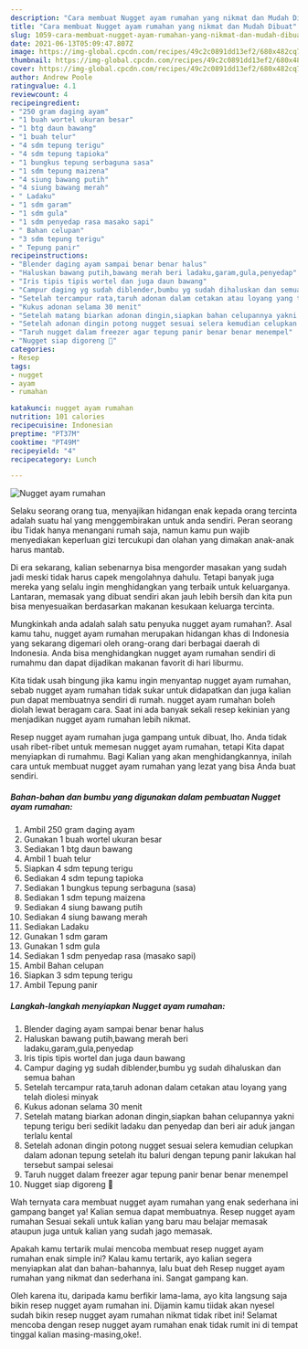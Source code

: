 ```yaml
---
description: "Cara membuat Nugget ayam rumahan yang nikmat dan Mudah Dibuat"
title: "Cara membuat Nugget ayam rumahan yang nikmat dan Mudah Dibuat"
slug: 1059-cara-membuat-nugget-ayam-rumahan-yang-nikmat-dan-mudah-dibuat
date: 2021-06-13T05:09:47.807Z
image: https://img-global.cpcdn.com/recipes/49c2c0891dd13ef2/680x482cq70/nugget-ayam-rumahan-foto-resep-utama.jpg
thumbnail: https://img-global.cpcdn.com/recipes/49c2c0891dd13ef2/680x482cq70/nugget-ayam-rumahan-foto-resep-utama.jpg
cover: https://img-global.cpcdn.com/recipes/49c2c0891dd13ef2/680x482cq70/nugget-ayam-rumahan-foto-resep-utama.jpg
author: Andrew Poole
ratingvalue: 4.1
reviewcount: 4
recipeingredient:
- "250 gram daging ayam"
- "1 buah wortel ukuran besar"
- "1 btg daun bawang"
- "1 buah telur"
- "4 sdm tepung terigu"
- "4 sdm tepung tapioka"
- "1 bungkus tepung serbaguna sasa"
- "1 sdm tepung maizena"
- "4 siung bawang putih"
- "4 siung bawang merah"
- " Ladaku"
- "1 sdm garam"
- "1 sdm gula"
- "1 sdm penyedap rasa masako sapi"
- " Bahan celupan"
- "3 sdm tepung terigu"
- " Tepung panir"
recipeinstructions:
- "Blender daging ayam sampai benar benar halus"
- "Haluskan bawang putih,bawang merah beri ladaku,garam,gula,penyedap"
- "Iris tipis tipis wortel dan juga daun bawang"
- "Campur daging yg sudah diblender,bumbu yg sudah dihaluskan dan semua bahan"
- "Setelah tercampur rata,taruh adonan dalam cetakan atau loyang yang telah diolesi minyak"
- "Kukus adonan selama 30 menit"
- "Setelah matang biarkan adonan dingin,siapkan bahan celupannya yakni tepung terigu beri sedikit ladaku dan penyedap dan beri air aduk jangan terlalu kental"
- "Setelah adonan dingin potong nugget sesuai selera kemudian celupkan dalam adonan tepung setelah itu baluri dengan tepung panir lakukan hal tersebut sampai selesai"
- "Taruh nugget dalam freezer agar tepung panir benar benar menempel"
- "Nugget siap digoreng 🤗"
categories:
- Resep
tags:
- nugget
- ayam
- rumahan

katakunci: nugget ayam rumahan 
nutrition: 101 calories
recipecuisine: Indonesian
preptime: "PT37M"
cooktime: "PT49M"
recipeyield: "4"
recipecategory: Lunch

---
```



![Nugget ayam rumahan](https://img-global.cpcdn.com/recipes/49c2c0891dd13ef2/680x482cq70/nugget-ayam-rumahan-foto-resep-utama.jpg)

Selaku seorang orang tua, menyajikan hidangan enak kepada orang tercinta adalah suatu hal yang menggembirakan untuk anda sendiri. Peran seorang ibu Tidak hanya menangani rumah saja, namun kamu pun wajib menyediakan keperluan gizi tercukupi dan olahan yang dimakan anak-anak harus mantab.

Di era  sekarang, kalian sebenarnya bisa mengorder masakan yang sudah jadi meski tidak harus capek mengolahnya dahulu. Tetapi banyak juga mereka yang selalu ingin menghidangkan yang terbaik untuk keluarganya. Lantaran, memasak yang dibuat sendiri akan jauh lebih bersih dan kita pun bisa menyesuaikan berdasarkan makanan kesukaan keluarga tercinta. 



Mungkinkah anda adalah salah satu penyuka nugget ayam rumahan?. Asal kamu tahu, nugget ayam rumahan merupakan hidangan khas di Indonesia yang sekarang digemari oleh orang-orang dari berbagai daerah di Indonesia. Anda bisa menghidangkan nugget ayam rumahan sendiri di rumahmu dan dapat dijadikan makanan favorit di hari liburmu.

Kita tidak usah bingung jika kamu ingin menyantap nugget ayam rumahan, sebab nugget ayam rumahan tidak sukar untuk didapatkan dan juga kalian pun dapat membuatnya sendiri di rumah. nugget ayam rumahan boleh diolah lewat beragam cara. Saat ini ada banyak sekali resep kekinian yang menjadikan nugget ayam rumahan lebih nikmat.

Resep nugget ayam rumahan juga gampang untuk dibuat, lho. Anda tidak usah ribet-ribet untuk memesan nugget ayam rumahan, tetapi Kita dapat menyiapkan di rumahmu. Bagi Kalian yang akan menghidangkannya, inilah cara untuk membuat nugget ayam rumahan yang lezat yang bisa Anda buat sendiri.

<!--inarticleads1-->

##### Bahan-bahan dan bumbu yang digunakan dalam pembuatan Nugget ayam rumahan:

1. Ambil 250 gram daging ayam
1. Gunakan 1 buah wortel ukuran besar
1. Sediakan 1 btg daun bawang
1. Ambil 1 buah telur
1. Siapkan 4 sdm tepung terigu
1. Sediakan 4 sdm tepung tapioka
1. Sediakan 1 bungkus tepung serbaguna (sasa)
1. Sediakan 1 sdm tepung maizena
1. Sediakan 4 siung bawang putih
1. Sediakan 4 siung bawang merah
1. Sediakan  Ladaku
1. Gunakan 1 sdm garam
1. Gunakan 1 sdm gula
1. Sediakan 1 sdm penyedap rasa (masako sapi)
1. Ambil  Bahan celupan
1. Siapkan 3 sdm tepung terigu
1. Ambil  Tepung panir




<!--inarticleads2-->

##### Langkah-langkah menyiapkan Nugget ayam rumahan:

1. Blender daging ayam sampai benar benar halus
1. Haluskan bawang putih,bawang merah beri ladaku,garam,gula,penyedap
1. Iris tipis tipis wortel dan juga daun bawang
1. Campur daging yg sudah diblender,bumbu yg sudah dihaluskan dan semua bahan
1. Setelah tercampur rata,taruh adonan dalam cetakan atau loyang yang telah diolesi minyak
1. Kukus adonan selama 30 menit
1. Setelah matang biarkan adonan dingin,siapkan bahan celupannya yakni tepung terigu beri sedikit ladaku dan penyedap dan beri air aduk jangan terlalu kental
1. Setelah adonan dingin potong nugget sesuai selera kemudian celupkan dalam adonan tepung setelah itu baluri dengan tepung panir lakukan hal tersebut sampai selesai
1. Taruh nugget dalam freezer agar tepung panir benar benar menempel
1. Nugget siap digoreng 🤗




Wah ternyata cara membuat nugget ayam rumahan yang enak sederhana ini gampang banget ya! Kalian semua dapat membuatnya. Resep nugget ayam rumahan Sesuai sekali untuk kalian yang baru mau belajar memasak ataupun juga untuk kalian yang sudah jago memasak.

Apakah kamu tertarik mulai mencoba membuat resep nugget ayam rumahan enak simple ini? Kalau kamu tertarik, ayo kalian segera menyiapkan alat dan bahan-bahannya, lalu buat deh Resep nugget ayam rumahan yang nikmat dan sederhana ini. Sangat gampang kan. 

Oleh karena itu, daripada kamu berfikir lama-lama, ayo kita langsung saja bikin resep nugget ayam rumahan ini. Dijamin kamu tiidak akan nyesel sudah bikin resep nugget ayam rumahan nikmat tidak ribet ini! Selamat mencoba dengan resep nugget ayam rumahan enak tidak rumit ini di tempat tinggal kalian masing-masing,oke!.

